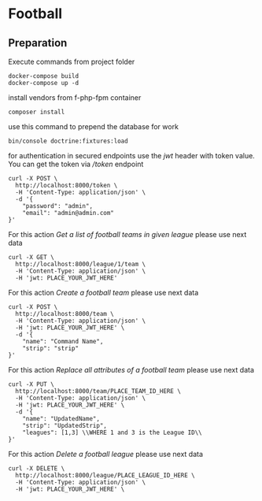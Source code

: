 Football
====

## Preparation

Execute commands from project folder
```
docker-compose build
docker-compose up -d
```


install vendors from f-php-fpm container

```
composer install
``` 

use this command to prepend the database for work
```
bin/console doctrine:fixtures:load
``` 

for authentication in secured endpoints use the *jwt* header with token value.
You can get the token via */token* endpoint

```
curl -X POST \
  http://localhost:8000/token \
  -H 'Content-Type: application/json' \
  -d '{
	"password": "admin",
	"email": "admin@admin.com"
}'
``` 

For this action *Get a list of football teams in given league* please use next data

```
curl -X GET \
  http://localhost:8000/league/1/team \
  -H 'Content-Type: application/json' \
  -H 'jwt: PLACE_YOUR_JWT_HERE'
```
For this action *Create a football team* please use next data

```
curl -X POST \
  http://localhost:8000/team \
  -H 'Content-Type: application/json' \
  -H 'jwt: PLACE_YOUR_JWT_HERE' \
  -d '{
	"name": "Command Name",
	"strip": "strip"
}'
```

For this action *Replace all attributes of a football team* please use next data
```
curl -X PUT \
  http://localhost:8000/team/PLACE_TEAM_ID_HERE \
  -H 'Content-Type: application/json' \
  -H 'jwt: PLACE_YOUR_JWT_HERE' \
  -d '{
	"name": "UpdatedName",
	"strip": "UpdatedStrip",
	"leagues": [1,3] \\WHERE 1 and 3 is the League ID\\
}'
```

For this action *Delete a football league* please use next data

```
curl -X DELETE \
  http://localhost:8000/league/PLACE_LEAGUE_ID_HERE \
  -H 'Content-Type: application/json' \
  -H 'jwt: PLACE_YOUR_JWT_HERE' \
```